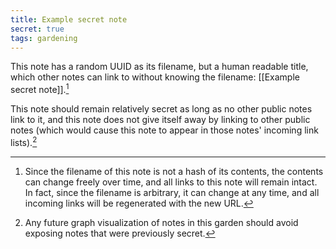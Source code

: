 ```yaml
---
title: Example secret note
secret: true
tags: gardening
---
```


This note has a random UUID as its filename, but a human readable title, which other notes can link to without knowing the filename: [[Example secret note]].[^not-a-hash]

[^not-a-hash]: Since the filename of this note is not a hash of its contents, the contents can change freely over time, and all links to this note will remain intact. In fact, since the filename is arbitrary, it can change at any time, and all incoming links will be regenerated with the new URL.

This note should remain relatively secret as long as no other public notes link to it, and this note does not give itself away by linking to other public notes (which would cause this note to appear in those notes' incoming link lists).[^graph-privacy]

[^graph-privacy]: Any future graph visualization of notes in this garden should avoid exposing notes that were previously secret.
